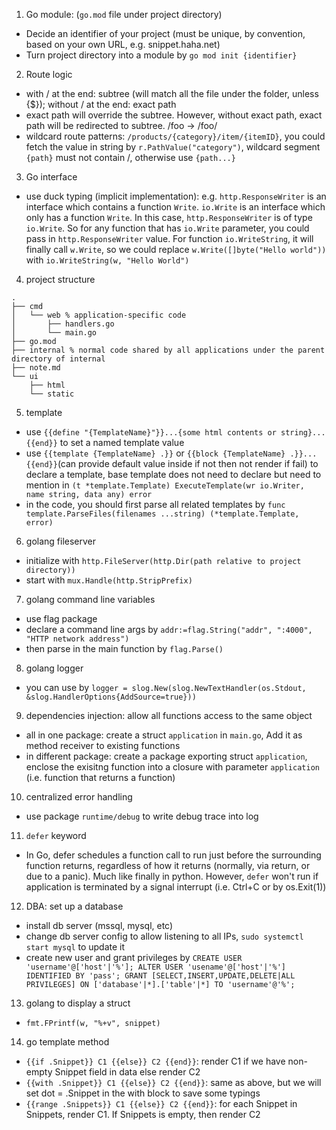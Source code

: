 1. Go module: (`go.mod` file under project directory)
- Decide an identifier of your project (must be unique, by convention, based on your own URL, e.g. snippet.haha.net)
- Turn project directory into a module by `go mod init {identifier}`
2. Route logic
- with / at the end: subtree (will match all the file under the folder, unless {$}); without / at the end: exact path
- exact path will override the subtree. However, without exact path, exact path will be redirected to subtree. /foo -> /foo/
- wildcard route patterns: `/products/{category}/item/{itemID}`, you could fetch the value in string by `r.PathValue("category")`, wildcard segment `{path}` must not contain /, otherwise use `{path...}`
3. Go interface
- use duck typing (implicit implementation): e.g. `http.ResponseWriter` is an interface which contains a function `Write`. `io.Write` is an interface which only has a function `Write`. In this case, `http.ResponseWriter` is of type `io.Write`. So for any function that has `io.Write` parameter, you could pass in `http.ResponseWriter` value. For function `io.WriteString`, it will finally call `w.Write`, so we could replace `w.Write([]byte("Hello world"))` with `io.WriteString(w, "Hello World")`
4. project structure
```
.
├── cmd
│   └── web % application-specific code
│       ├── handlers.go
│       └── main.go
├── go.mod
├── internal % normal code shared by all applications under the parent directory of internal
├── note.md
└── ui
    ├── html
    └── static
```
5. template
- use `{{define "{TemplateName}"}}...{some html contents or string}...{{end}}` to set a named template value
- use `{{template {TemplateName} .}}` or `{{block {TemplateName} .}}...{{end}}`(can provide default value inside if not then not render if fail) to declare a template, base template does not need to declare but need to mention in `(t *template.Template) ExecuteTemplate(wr io.Writer, name string, data any) error`
- in the code, you should first parse all related templates by `func template.ParseFiles(filenames ...string) (*template.Template, error)`
6. golang fileserver
- initialize with `http.FileServer(http.Dir(path relative to project directory))`
- start with `mux.Handle(http.StripPrefix)`
7. golang command line variables
- use flag package
- declare a command line args by `addr:=flag.String("addr", ":4000", "HTTP network address")`
- then parse in the main function by `flag.Parse()`
8. golang logger
- you can use by `logger = slog.New(slog.NewTextHandler(os.Stdout, &slog.HandlerOptions{AddSource=true}))`
9. dependencies injection: allow all functions access to the same object
- all in one package: create a struct `application` in `main.go`, Add it as method receiver to existing functions
- in different package: create a package exporting struct `application`, enclose the exisitng function into a closure with parameter `application` (i.e. function that returns a function) 
10. centralized error handling
- use package `runtime/debug` to write debug trace into log
11. `defer` keyword
- In Go, defer schedules a function call to run ​​just before the surrounding function returns​​, regardless of how it returns (normally, via return, or due to a panic). Much like finally in python. However, `defer` won't run if application is terminated by a signal interrupt (i.e. Ctrl+C or by os.Exit(1))
12. DBA: set up a database
- install db server (mssql, mysql, etc)
- change db server config to allow listening to all IPs, `sudo systemctl start mysql` to update it
- create new user and grant privileges by `CREATE USER 'username'@['host'|'%']; ALTER USER 'usename'@['host'|'%'] IDENTIFIED BY 'pass'; GRANT [SELECT,INSERT,UPDATE,DELETE|ALL PRIVILEGES] ON ['database'|*].['table'|*] TO 'username'@'%';`
13. golang to display a struct
- `fmt.FPrintf(w, "%+v", snippet)`
14. go template method
- `{{if .Snippet}} C1 {{else}} C2 {{end}}`: render C1 if we have non-empty Snippet field in data else render C2
- `{{with .Snippet}} C1 {{else}} C2 {{end}}`: same as above, but we will set dot = .Snippet in the with block to save some typings
- `{{range .Snippets}} C1 {{else}} C2 {{end}}`: for each Snippet in Snippets, render C1. If Snippets is empty, then render C2